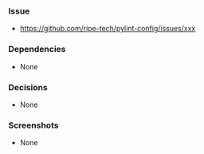 ### Issue
- https://github.com/ripe-tech/pylint-config/issues/xxx

### Dependencies
- None

### Decisions
- None

### Screenshots
- None
